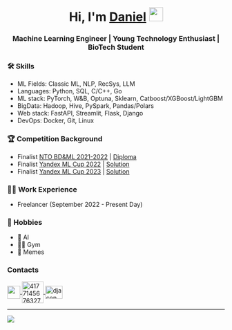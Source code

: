 <h1 align="center">Hi, I'm <a href="https://github.com/Djacon">Daniel</a> <img src="https://github.com/blackcater/blackcater/raw/main/images/Hi.gif"
width="32" height="32"/></h1>
<h3 align="center">Machine Learning Engineer | Young Technology Enthusiast | BioTech Student</h3>

### 🛠️ Skills
- ML Fields: Classic ML, NLP, RecSys, LLM
- Languages: Python, SQL, C/C++, Go
- ML stack: PyTorch, W&B, Optuna, Sklearn, Catboost/XGBoost/LightGBM
- BigData: Hadoop, Hive, PySpark, Pandas/Polars
- Web stack: FastAPI, Streamlit, Flask, Django
- DevOps: Docker, Git, Linux

### 🏆 Competition Background
- Finalist [NTO BD&ML 2021-2022](https://ntcontest.ru/tracks/nto-school/proekt-po-iskusstvennomu-intellektu/bolshie-dannye-i-mashinnoe-obuchenie/) | [Diploma](https://diploma.kruzhok.org/s3/talent-diploma-service/6159066c-e816-49b7-8e49-7f6966352e81/496711.pdf)
- Finalist [Yandex ML Cup 2022](https://yandex.ru/cup/ml/) | [Solution](https://github.com/Djacon/Yandex-ML-Cup-2022-25th-Place-Solution)
- Finalist [Yandex ML Cup 2023](https://yandex.ru/cup/ml/) | [Solution](https://github.com/Djacon/yandex-ml-cup-2023)

### 👨‍💻 Work Experience
- Freelancer (September 2022 - Present Day)

### 👾 Hobbies
- 🤖 AI
- 🏋️‍♂️ Gym
- 🗿 Memes

### Contacts
<p align="left">
    <a href="https://t.me/djacon" target="_blank">
        <img align="center" src="https://upload.wikimedia.org/wikipedia/commons/thumb/8/83/Telegram_2019_Logo.svg/1024px-Telegram_2019_Logo.svg.png" width="30" height="30"/>
    </a>
    <a href="https://discordapp.com/users/417714567632781313/" target="_blank">
        <img align="center" src="https://static.vecteezy.com/system/resources/previews/018/930/604/original/discord-logo-discord-icon-transparent-free-png.png" alt="417714567632781313" height="50" width=50"/>
    </a>
        <a href="https://kaggle.com/djacon" target="blank">
        <img align="center" src="https://raw.githubusercontent.com/rahuldkjain/github-profile-readme-generator/master/src/images/icons/Social/kaggle.svg" alt="djacon" height="30" width="40" />
    </a>
</p>

---

[![](https://visitcount.itsvg.in/api?id=Djacon&label=Profile%20Views&color=6&icon=5&pretty=true)](https://visitcount.itsvg.in/)
